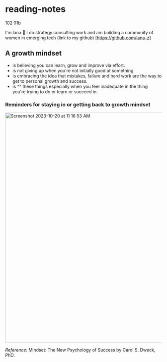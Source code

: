 # reading-notes
102 01b

I'm lana 🤝
I do strategy consulting work and am building a community of women in emerging tech 
(link to my github) [https://github.com/lana-z]

## A growth mindset
* is believing you can learn, grow and improve via effort. 
* is not giving up when you're not initially good at something. 
* is embracing the idea that mistakes, failure and hard work are the way to get to personal growth and success.
* is ^^ these things especially when you feel inadequate in the thing you're trying to do or learn or succeed in.

### Reminders for staying in or getting back to growth mindset

<img width="743" alt="Screenshot 2023-10-20 at 11 16 53 AM" src="https://github.com/lana-z/reading-notes/assets/129145633/f61e2638-61fa-4fa9-95b9-34020bf93ba5">

*Reference:* Mindset: The New Psychology of Success by Carol S. Dweck, PhD.
